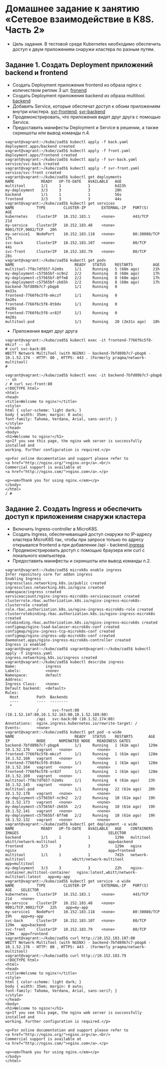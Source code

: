 # Домашнее задание к занятию «Сетевое взаимодействие в K8S. Часть 2»
- Цель задания. В тестовой среде Kubernetes необходимо обеспечить доступ к двум приложениям снаружи кластера по разным путям.
## Задание 1. Создать Deployment приложений backend и frontend
- Создать Deployment приложения frontend из образа nginx с количеством реплик 3 шт. [fronend](https://github.com/EVolgina/kuber5/blob/main/front.yaml)
- Создать Deployment приложения backend из образа multitool. [backend](https://github.com/EVolgina/kuber5/blob/main/back.yaml)
- Добавить Service, которые обеспечат доступ к обоим приложениям внутри кластера. [svr-frontend](https://github.com/EVolgina/kuber5/blob/main/svr-front.yaml), [svr-backend](https://github.com/EVolgina/kuber5/blob/main/svr-back.yaml)
- Продемонстрировать, что приложения видят друг друга с помощью Service.
- Предоставить манифесты Deployment и Service в решении, а также скриншоты или вывод команды п.4.
```
vagrant@vagrant:~/kube/zad5$ kubectl apply -f back.yaml
deployment.apps/backend created
vagrant@vagrant:~/kube/zad5$ kubectl apply -f front.yaml
deployment.apps/frontend created
vagrant@vagrant:~/kube/zad5$ kubectl apply -f svr-back.yaml
service/svc-back created
vagrant@vagrant:~/kube/zad5$ kubectl apply -f svr-front.yaml
service/svc-front created
vagrant@vagrant:~/kube/zad5$ kubectl get deployments
NAME            READY   UP-TO-DATE   AVAILABLE   AGE
multitool       1/1     1            1           6d23h
my-deployment   3/3     3            3           20h
backend         1/1     1            1           56s
frontend        3/3     3            3           44s
vagrant@vagrant:~/kube/zad5$ kubectl get services
NAME          TYPE        CLUSTER-IP       EXTERNAL-IP   PORT(S)             AGE
kubernetes    ClusterIP   10.152.183.1     <none>        443/TCP             21d
my-service    ClusterIP   10.152.183.48    <none>        9001/TCP,9002/TCP   20h
my-service1   NodePort    10.152.183.118   <none>        80:30080/TCP        17h
svc-back      ClusterIP   10.152.183.107   <none>        80/TCP              44s
svc-front     ClusterIP   10.152.183.79    <none>        80/TCP              28s
vagrant@vagrant:~/kube/zad5$ kubectl get pods
NAME                           READY   STATUS    RESTARTS         AGE
multitool-7f8c7df657-h2m9s     1/1     Running   5 (68m ago)      21h
my-deployment-c57565bf-nc9n2   2/2     Running   8 (68m ago)      17h
my-deployment-c57565bf-8ffm8   2/2     Running   8 (68m ago)      17h
my-deployment-c57565bf-zk65h   2/2     Running   8 (68m ago)      17h
backend-7bfd89b7c7-pbqp6       1/1     Running   0                4m33s
frontend-7766f6c5f8-mkczf      1/1     Running   0                4m20s
frontend-7766f6c5f8-8t8dv      1/1     Running   0                4m20s
frontend-7766f6c5f8-xr82f      1/1     Running   0                4m20s
multitool-pod                  1/1     Running   20 (2m31s ago)   18h
```
- Приложения видят друг друга
```
vagrant@vagrant:~/kube/zad5$ kubectl exec -it frontend-7766f6c5f8-mkczf -- sh
# curl svc-back:80
WBITT Network MultiTool (with NGINX) - backend-7bfd89b7c7-pbqp6 - 10.1.52.174 - HTTP: 80 , HTTPS: 443 . (Formerly praqma/network-multitool)
#
```
```
vagrant@vagrant:~/kube/zad5$ kubectl exec -it backend-7bfd89b7c7-pbqp6 -- sh
/ # curl svc-front:80
<!DOCTYPE html>
<html>
<head>
<title>Welcome to nginx!</title>
<style>
html { color-scheme: light dark; }
body { width: 35em; margin: 0 auto;
font-family: Tahoma, Verdana, Arial, sans-serif; }
</style>
</head>
<body>
<h1>Welcome to nginx!</h1>
<p>If you see this page, the nginx web server is successfully installed and
working. Further configuration is required.</p>

<p>For online documentation and support please refer to
<a href="http://nginx.org/">nginx.org</a>.<br/>
Commercial support is available at
<a href="http://nginx.com/">nginx.com</a>.</p>

<p><em>Thank you for using nginx.</em></p>
</body>
</html>
/ #
```
## Задание 2. Создать Ingress и обеспечить доступ к приложениям снаружи кластера
- Включить Ingress-controller в MicroK8S.
- Создать Ingress, обеспечивающий доступ снаружи по IP-адресу кластера MicroK8S так, чтобы при запросе только по адресу открывался frontend а при добавлении /api - backend.[ingress](https://github.com/EVolgina/kuber5/blob/main/ingress.yaml)
- Продемонстрировать доступ с помощью браузера или curl с локального компьютера.
- Предоставить манифесты и скриншоты или вывод команды п.2.
```
vagrant@vagrant:~/kube/zad5$ microk8s enable ingress
Infer repository core for addon ingress
Enabling Ingress
ingressclass.networking.k8s.io/public created
ingressclass.networking.k8s.io/nginx created
namespace/ingress created
serviceaccount/nginx-ingress-microk8s-serviceaccount created
clusterrole.rbac.authorization.k8s.io/nginx-ingress-microk8s-clusterrole created
role.rbac.authorization.k8s.io/nginx-ingress-microk8s-role created
clusterrolebinding.rbac.authorization.k8s.io/nginx-ingress-microk8s created
rolebinding.rbac.authorization.k8s.io/nginx-ingress-microk8s created
configmap/nginx-load-balancer-microk8s-conf created
configmap/nginx-ingress-tcp-microk8s-conf created
configmap/nginx-ingress-udp-microk8s-conf created
daemonset.apps/nginx-ingress-microk8s-controller created
Ingress is enabled
vagrant@vagrant:~/kube/zad5$ vagrant@vagrant:~/kube/zad5$ kubectl apply -f ingress.yaml
ingress.networking.k8s.io/ingress created
vagrant@vagrant:~/kube/zad5$ kubectl describe ingress
Name:             ingress
Labels:           <none>
Namespace:        default
Address:
Ingress Class:    <none>
Default backend:  <default>
Rules:
  Host        Path  Backends
  ----        ----  --------
  *
              /      svc-front:80 (10.1.52.147:80,10.1.52.163:80,10.1.52.189:80)
              /api   svc-back:80 (10.1.52.174:80)
Annotations:  nginx.ingress.kubernetes.io/rewrite-target: /
Events:       <none>
vagrant@vagrant:~/kube/zad5$ kubectl get pod -o wide
NAME                           READY   STATUS    RESTARTS       AGE    IP            NODE      NOMINATED NODE   READINESS GATES
backend-7bfd89b7c7-pbqp6       1/1     Running   1 (61m ago)    129m   10.1.52.176   vagrant   <none>           <none>
frontend-7766f6c5f8-mkczf      1/1     Running   1 (61m ago)    128m   10.1.52.160   vagrant   <none>           <none>
frontend-7766f6c5f8-8t8dv      1/1     Running   1 (61m ago)    128m   10.1.52.164   vagrant   <none>           <none>
frontend-7766f6c5f8-xr82f      1/1     Running   1 (61m ago)    128m   10.1.52.169   vagrant   <none>           <none>
multitool-7f8c7df657-h2m9s     1/1     Running   6 (61m ago)    23h    10.1.52.145   vagrant   <none>           <none>
multitool-pod                  1/1     Running   22 (61m ago)   20h    10.1.52.178   vagrant   <none>           <none>
my-deployment-c57565bf-nc9n2   2/2     Running   10 (61m ago)   19h    10.1.52.173   vagrant   <none>           <none>
my-deployment-c57565bf-zk65h   2/2     Running   10 (61m ago)   19h    10.1.52.141   vagrant   <none>           <none>
my-deployment-c57565bf-8ffm8   2/2     Running   10 (61m ago)   19h    10.1.52.132   vagrant   <none>           <none>
vagrant@vagrant:~/kube/zad5$ kubectl get deployment -o wide
NAME            READY   UP-TO-DATE   AVAILABLE   AGE    CONTAINERS                            IMAGES                                        SELECTOR
backend         1/1     1            1           129m   multitool                             wbitt/network-multitool                       app=backend
frontend        3/3     3            3           129m   nginx                                 nginx                                         app=frontend
multitool       1/1     1            1           7d1h   network-multitool                     wbitt/network-multitool                       app=multitool
my-deployment   3/3     3            3           22h    nginx-container,multitool-container   nginx:latest,wbitt/network-multitool:latest   app=my-app
vagrant@vagrant:~/kube/zad5$ kubectl get service -o wide
NAME          TYPE        CLUSTER-IP       EXTERNAL-IP   PORT(S)             AGE    SELECTOR
kubernetes    ClusterIP   10.152.183.1     <none>        443/TCP             21d    <none>
my-service    ClusterIP   10.152.183.48    <none>        9001/TCP,9002/TCP   22h    app=my-app
my-service1   NodePort    10.152.183.118   <none>        80:30080/TCP        19h    app=my-app
svc-back      ClusterIP   10.152.183.107   <none>        80/TCP              129m   app=backend
svc-front     ClusterIP   10.152.183.79    <none>        80/TCP              129m   app=frontend
vagrant@vagrant:~/kube/zad5$ curl http://10.152.183.107:80
WBITT Network MultiTool (with NGINX) - backend-7bfd89b7c7-pbqp6 - 10.1.52.176 - HTTP: 80 , HTTPS: 443 . (Formerly praqma/network-multitool)
vagrant@vagrant:~/kube/zad5$ curl http://10.152.183.79
<!DOCTYPE html>
<html>
<head>
<title>Welcome to nginx!</title>
<style>
html { color-scheme: light dark; }
body { width: 35em; margin: 0 auto;
font-family: Tahoma, Verdana, Arial, sans-serif; }
</style>
</head>
<body>
<h1>Welcome to nginx!</h1>
<p>If you see this page, the nginx web server is successfully installed and
working. Further configuration is required.</p>

<p>For online documentation and support please refer to
<a href="http://nginx.org/">nginx.org</a>.<br/>
Commercial support is available at
<a href="http://nginx.com/">nginx.com</a>.</p>

<p><em>Thank you for using nginx.</em></p>
</body>
</html>
```
